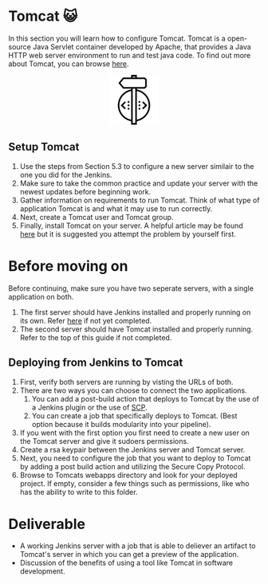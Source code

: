 # Tomcat :smiley_cat:
In this section you will learn how to configure Tomcat. Tomcat is a open-source Java Servlet container developed by Apache, that provides a Java HTTP web server environment to run and test java code. To find out more about Tomcat, you can browse [here](https://en.wikipedia.org/wiki/Apache_Tomcat).

<center>

  ![](../img/build.png)

</center>

## Setup Tomcat
1. Use the steps from Section 5.3 to configure a new server similair to the one you did for the Jenkins.
2. Make sure to take the common practice and update your server with the newest updates before beginning work.
3. Gather information on requirements to run Tomcat. Think of what type of application Tomcat is and what it may use to run correctly.
4. Next, create a Tomcat user and Tomcat group.
5. Finally, install Tomcat on your server. A helpful article may be found [here](https://www.excelsior-usa.com/articles/tomcat-amazon-ec2-basic.html_) but it is suggested you attempt the problem by yourself first.

# Before moving on
Before continuing, make sure you have two seperate servers, with a single application on both.
1. The first server should have Jenkins installed and properly running on its own. Refer [here](https://devops-bootcamp.liatr.io/#/5/5.3-jenkins) if not yet completed.
2. The second server should have Tomcat installed and properly running. Refer to the top of this guide if not completed.

## Deploying from Jenkins to Tomcat
1. First, verify both servers are running by visting the URLs of both.
2. There are two ways you can choose to connect the two applications.
    1. You can add a post-build action that deploys to Tomcat by the use of a Jenkins plugin or the use of [SCP](https://en.wikipedia.org/wiki/Secure_copy).
    2. You can create a job that specifically deploys to Tomcat. (Best option because it builds modularity into your pipeline).
3. If you went with the first option you first need to create a new user on the Tomcat server and give it sudoers permissions.
4. Create a rsa keypair between the Jenkins server and Tomcat server.
5. Next, you need to configure the job that you want to deploy to Tomcat by adding a post build action and utilizing the Secure Copy Protocol.
6. Browse to Tomcats webapps directory and look for your deployed project. If empty, consider a few things such as permissions, like who has the ability to write to this folder.

# Deliverable
- A working Jenkins server with a job that is able to deliever an artifact to Tomcat's server in which you can get a preview of the application.
- Discussion of the benefits of using a tool like Tomcat in software development.
